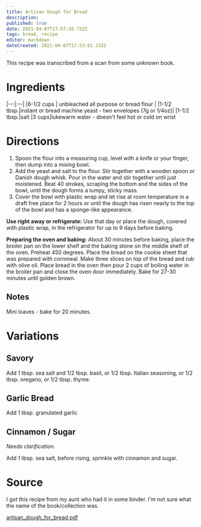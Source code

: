 ```yaml
---
title: Artisan Dough for Bread
description: 
published: true
date: 2021-04-07T17:57:28.732Z
tags: bread, recipe
editor: markdown
dateCreated: 2021-04-07T17:53:01.133Z
---
```


This recipe was transcribed from a scan from some unknown book.

# Ingredients

|--:|:--|
|6-1/2 cups | unbleached all purpose or bread flour |
|1-1/2 tbsp.|instant or bread machine yeast - two envelopes (7g or 1/4oz)|
|1-1/2 tbsp.|salt
|3 cups|lukewarm water - doesn't feel hot or cold on wrist

# Directions

1. Spoon the flour into a measuring cup, level with a knife or your finger, then dump into a mixing bowl.
0. Add the yeast and salt to the flour. Stir together with a wooden spoon or Danish dough whisk. Pour in the water and stir together until just moistened. Beat 40 strokes, scraping the bottom and the sides of the bowl, until the dough forms a lumpy, sticky mass.
0. Cover the bowl with plastic wrap and let rise at room temperature in a draft free place for 2 hours or until the dough has risen nearly to the top of the bowl and has a sponge-like appearance.

**Use right away or refrigerate:** Use that day or place the dough, covered with plastic wrap, in the refrigerator for up to 9 days before baking.

**Preparing the oven and baking:** About 30 minutes before baking, place the broiler pan on the lower shelf and the baking stone on the middle shelf of the oven. Preheat 450 degrees. Place the bread on the cookie sheet that was prepared with cornmeal. Make three slices on top of the bread and rub with olive oil. Place bread in the oven then pour 2 cups of boiling water in the broiler pan and close the oven door immediately. Bake for 27-30 minutes until golden brown.


## Notes
Mini loaves - bake for 20 minutes.

# Variations
## Savory
Add 1 tbsp. sea salt and 1/2 tbsp. basil, or 1/2 tbsp. Italian seasoning, or 1/2 tbsp. oregano, or 1/2 tbsp. thyme. 

## Garlic Bread
Add 1 tbsp. granulated garlic

## Cinnamon / Sugar
*Needs clarification.*

Add 1 tbsp. sea salt, before rising, sprinkle with cinnamon and sugar. 

# Source
I got this recipe from my aunt who had it in some binder. I'm not sure what the name of the book/collection was.

[artisan_dough_for_bread.pdf](/recipes/artisan_dough_for_bread.pdf)